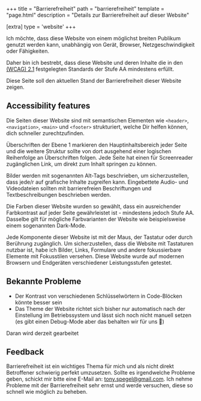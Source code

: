 +++
title = "Barrierefreiheit"
path = "barrierefreiheit"
template = "page.html"
description = "Details zur Barrierefreiheit auf dieser Website"

[extra]
type = 'website'
+++

Ich möchte, dass diese Website von einem möglichst breiten Publikum genutzt werden kann, unabhängig von Gerät, Browser, Netzgeschwindigkeit oder Fähigkeiten.

Daher bin ich bestrebt, dass diese Website und deren Inhalte die in den 
<a class="text-link" target="_blank" rel="noopener noreferrer" href="https://www.w3.org/TR/WCAG21/" title="Web Content Accessibility Guidelines">(WCAG) 2.1</a> festgelegten Standards der Stufe AA mindestens erfüllt.

Diese Seite soll den aktuellen Stand der Barrierefreiheit dieser Website zeigen.

## Accessibility features

Die Seiten dieser Website sind mit semantischen Elementen wie `<header>`, `<navigation>`, `<main>` und `<footer>` strukturiert, welche Dir helfen können, dich schneller zurechtzufinden. 

Überschriften der Ebene 1 markieren den Hauptinhaltsbereich jeder Seite und die weitere Struktur sollte
von dort ausgehend einer logischen Reihenfolge an Überschriften folgen. Jede Seite hat einen für Screenreader zugänglichen Link, um direkt zum Inhalt springen zu können.

Bilder werden mit sogenannten Alt-Tags beschrieben, um sicherzustellen, dass jede/r auf grafische Inhalte zugreifen kann. Eingebettete Audio- und Videodateien sollten mit barrierefreien Beschriftungen und Textbeschreibungen beschrieben werden. 

Die Farben dieser Website wurden so gewählt, dass ein ausreichender Farbkontrast auf jeder Seite gewährleistet ist - mindestens jedoch Stufe AA. Dasselbe gilt für mögliche Farbvarianten der Website
wie beispielsweise einem sogenannten Dark-Mode.

Jede Komponente dieser Website ist mit der Maus, der Tastatur oder durch Berührung zugänglich. Um sicherzustellen, dass die Website mit Tastaturen nutzbar ist, habe ich Bilder, Links, Formulare und andere fokussierbare Elemente mit Fokusstilen versehen. 
Diese Website wurde auf modernen Browsern und Endgeräten verschiedener Leistungsstufen getestet.

## Bekannte Probleme
- Der Kontrast von verschiedenen Schlüsselwörtern in Code-Blöcken könnte besser sein
- Das Theme der Website richtet sich bisher nur automatisch nach der Einstellung im Betriebssystem und lässt sich noch nicht manuell setzen (es gibt einen Debug-Mode aber das behalten wir für uns 🤫)

Daran wird derzeit gearbeitet

## Feedback
Barrierefreiheit ist ein wichtiges Thema für mich und als nicht direkt Betroffener schwierig
perfekt umzusetzen. Sollte es irgendwelche Probleme geben, schickt mir bitte eine E-Mail an: 
<a class="text-link no-fetch" target="_blank" rel="noopener noreferrer" href="mailto:tony.spegel@gmail.com" title="E-Mail schreiben">tony.spegel@gmail.com</a>. Ich nehme Probleme mit der Barrierefreiheit sehr ernst und werde versuchen, diese so schnell wie möglich zu beheben. 